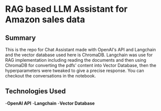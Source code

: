 # RAG based LLM Assistant for Amazon sales data
## Summary
This is the repo for Chat Assistant made with OpenAI's API and Langchain and the vector database used here is ChromaDB. Langchain was use for RAG implementation including reading the documents and then using ChromaDB for converting the pdfs' content into Vector Database, then the hyperparameters were tweaked to give a precise response. You can checkout the conversations in the notebook.
## Technologies Used
-**OpenAI API**
-**Langchain**
-**Vector Database**
